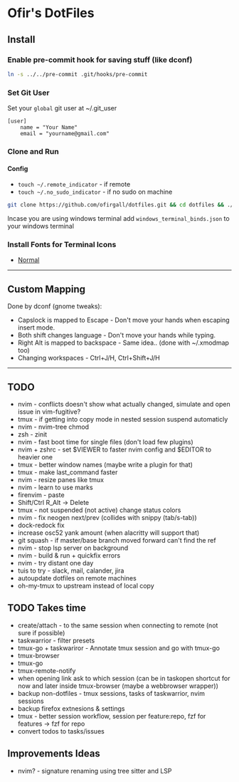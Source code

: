 # Ofir's DotFiles

## Install
### Enable pre-commit hook for saving stuff (like dconf)
```bash
ln -s ../../pre-commit .git/hooks/pre-commit
```

### Set Git User
Set your `global` git user at ~/.git_user
```
[user]
	name = "Your Name"
	email = "yourname@gmail.com"
```

### Clone and Run
#### Config
* `touch ~/.remote_indicator` - if remote
* `touch ~/.no_sudo_indicator` - if no sudo on machine
```bash
git clone https://github.com/ofirgall/dotfiles.git && cd dotfiles && ./install
```

Incase you are using windows terminal add `windows_terminal_binds.json` to your windows terminal

### Install Fonts for Terminal Icons
* [Normal](https://github.com/ryanoasis/nerd-fonts/blob/master/patched-fonts/UbuntuMono/Regular/complete/Ubuntu%20Mono%20Nerd%20Font%20Complete%20Mono.ttf)


---

## Custom Mapping
Done by dconf (gnome tweaks):
* Capslock is mapped to Escape - Don't move your hands when escaping insert mode.
* Both shift changes language - Don't move your hands while typing.
* Right Alt is mapped to backspace - Same idea.. (done with ~/.xmodmap too)
* Changing workspaces - Ctrl+J/H, Ctrl+Shift+J/H

---

## TODO
* nvim - conflicts doesn't show what actually changed, simulate and open issue in vim-fugitive?
* tmux - if getting into copy mode in nested session suspend automaticly
* nvim - nvim-tree chmod
* zsh - zinit
* nvim - fast boot time for single files (don't load few plugins)
* nvim + zshrc - set $VIEWER to faster nvim config and $EDITOR to heavier one
* tmux - better window names (maybe write a plugin for that)
* tmux - make last_command faster
* nvim - resize panes like tmux
* nvim - learn to use marks
* firenvim - paste
* Shift/Ctrl R_Alt -> Delete
* tmux - not suspended (not active) change status colors 
* nvim - fix neogen next/prev (collides with snippy (tab/s-tab))
* dock-redock fix
* increase osc52 yank amount (when alacritty will support that)
* git squash - if master/base branch moved forward can't find the ref
* nvim - stop lsp server on background
* nvim - build & run + quickfix errors
* nvim - try distant one day
* tuis to try - slack, mail, calander, jira
* autoupdate dotfiles on remote machines
* oh-my-tmux to upstream instead of local copy

## TODO Takes time
* create/attach - to the same session when connecting to remote (not sure if possible)
* taskwarrior - filter presets
* tmux-go + taskwariror - Annotate tmux session and go with tmux-go 
* tmux-browser
* tmux-go
* tmux-remote-notify
* when opening link ask to which session (can be in taskopen shortcut for now and later inside tmux-browser (maybe a webbrowser wrapper))
* backup non-dotfiles - tmux sessions, tasks of taskwarrior, nvim sessions
* backup firefox extnesions & settings
* tmux - better session workflow, session per feature:repo, fzf for features -> fzf for repo
* convert todos to tasks/issues


## Improvements Ideas
* nvim? - signature renaming using tree sitter and LSP
